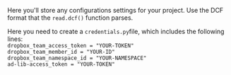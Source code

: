 Here you'll store any configurations settings for your project. Use the DCF format that the `read.dcf()` function parses.

Here you need to create a `credentials.py`file, which includes the following lines:  
`dropbox_team_access_token = "YOUR-TOKEN"`  
`dropbox_team_member_id = "YOUR-ID"`  
`dropbox_team_namespace_id = "YOUR-NAMESPACE"`  
`ad-lib-access_token = "YOUR-TOKEN"`  
